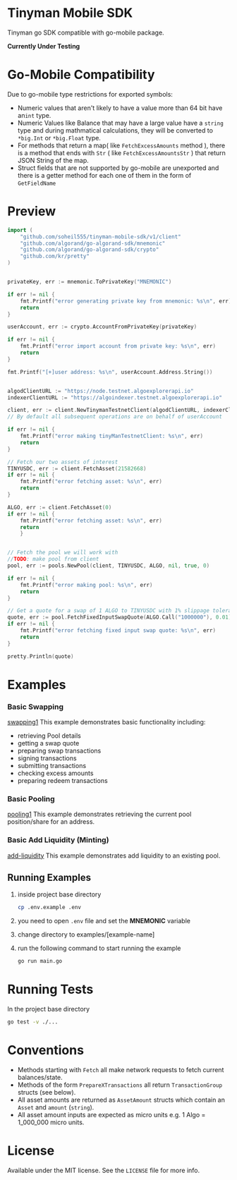 # Tinyman Mobile SDK

Tinyman go SDK compatible with go-mobile package.



**Currently Under Testing**



# Go-Mobile Compatibility

Due to go-mobile type restrictions for exported symbols:

- Numeric values that aren't likely to have a value more than 64 bit have an`int` type.
- Numeric Values like Balance that may have a large value have a `string` type and during mathmatical calculations, they will be converted to `*big.Int` or `*big.Float` type.
- For methods that return a map( like `FetchExcessAmounts` method ), there is a method that ends with `Str` ( like `FetchExcessAmountsStr` ) that return JSON String of the map.
- Struct fields that are not supported by go-mobile are unexported and there is a getter method for each one of them in the form of `GetFieldName`



# Preview



```go
import (
	"github.com/soheil555/tinyman-mobile-sdk/v1/client"
   	"github.com/algorand/go-algorand-sdk/mnemonic"
    "github.com/algorand/go-algorand-sdk/crypto"
    "github.com/kr/pretty"
)


privateKey, err := mnemonic.ToPrivateKey("MNEMONIC")

if err != nil {
    fmt.Printf("error generating private key from mnemonic: %s\n", err)
    return
}

userAccount, err := crypto.AccountFromPrivateKey(privateKey)

if err != nil {
    fmt.Printf("error import account from private key: %s\n", err)
    return
}

fmt.Printf("[+]user address: %s\n", userAccount.Address.String())


algodClientURL := "https://node.testnet.algoexplorerapi.io"
indexerClientURL := "https://algoindexer.testnet.algoexplorerapi.io"

client, err := client.NewTinymanTestnetClient(algodClientURL, indexerClientURL, userAccount.Address.String())
// By default all subsequent operations are on behalf of userAccount

if err != nil {
    fmt.Printf("error making tinyManTestnetClient: %s\n", err)
    return
}

// Fetch our two assets of interest
TINYUSDC, err := client.FetchAsset(21582668)
if err != nil {
    fmt.Printf("error fetching asset: %s\n", err)
    return
}

ALGO, err := client.FetchAsset(0)
if err != nil {
    fmt.Printf("error fetching asset: %s\n", err)
    return
	}


// Fetch the pool we will work with
//TODO: make pool from client
pool, err := pools.NewPool(client, TINYUSDC, ALGO, nil, true, 0)

if err != nil {
    fmt.Printf("error making pool: %s\n", err)
    return
}

// Get a quote for a swap of 1 ALGO to TINYUSDC with 1% slippage tolerance
quote, err := pool.FetchFixedInputSwapQuote(ALGO.Call("1000000"), 0.01)
if err != nil {
    fmt.Printf("error fetching fixed input swap quote: %s\n", err)
    return
}

pretty.Println(quote)
```





# Examples



### Basic Swapping

[swapping1](https://github.com/soheil555/tinyman-mobile-sdk/blob/main/examples/swapping1/main.go) This example demonstrates basic functionality including:

- retrieving Pool details
- getting a swap quote
- preparing swap transactions
- signing transactions
- submitting transactions
- checking excess amounts
- preparing redeem transactions



### Basic Pooling

[pooling1](https://github.com/soheil555/tinyman-mobile-sdk/blob/main/examples/pooling1/main.go) This example demonstrates retrieving the current pool position/share for an address.



### Basic Add Liquidity (Minting)

[add-liquidity](https://github.com/soheil555/tinyman-mobile-sdk/blob/main/examples/add-liquidity1/main.go) This example demonstrates add liquidity to an existing pool.





## Running Examples

1. inside project base directory

   ```bash
   cp .env.example .env
   ```

2. you need to open `.env` file and set the **MNEMONIC** variable

3. change directory to examples/[example-name]

4. run the following command to start running the example

   ```bash
   go run main.go
   ```






# Running Tests

In the project base directory

```bash
go test -v ./...
```





# Conventions



- Methods starting with `Fetch` all make network requests to fetch current balances/state.
- Methods of the form `PrepareXTransactions` all return `TransactionGroup` structs (see below).
- All asset amounts are returned as `AssetAmount` structs which contain an `Asset` and `amount` (`string`).
- All asset amount inputs are expected as micro units e.g. 1 Algo = 1_000_000 micro units.




# License

Available under the MIT license. See the `LICENSE` file for more info.

